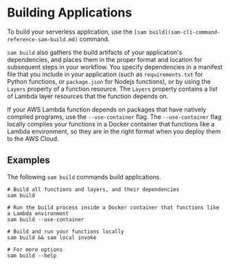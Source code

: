 # Building Applications<a name="serverless-sam-cli-using-build"></a>

To build your serverless application, use the `[sam build](sam-cli-command-reference-sam-build.md)` command\.

`sam build` also gathers the build artifacts of your application's dependencies, and places them in the proper format and location for subsequent steps in your workflow\. You specify dependencies in a manifest file that you include in your application \(such as `requirements.txt` for Python functions, or `package.json` for Nodejs functions\), or by using the `Layers` property of a function resource\. The `Layers` property contains a list of Lambda layer resources that the function depends on\.

If your AWS Lambda function depends on packages that have natively compiled programs, use the `--use-container` flag\. The `--use-container` flag locally compiles your functions in a Docker container that functions like a Lambda environment, so they are in the right format when you deploy them to the AWS Cloud\.

## Examples<a name="building-applications-examples"></a>

The following `sam build` commands build applications\.

```
# Build all functions and layers, and their dependencies
sam build

# Run the build process inside a Docker container that functions like a Lambda environment
sam build --use-container

# Build and run your functions locally
sam build && sam local invoke

# For more options
sam build --help
```